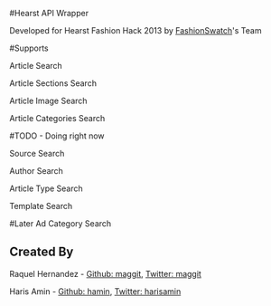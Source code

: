 #Hearst API Wrapper

Developed for Hearst Fashion Hack 2013 by [FashionSwatch](http://fashionswatch.co/)'s Team


#Supports 

Article Search

Article Sections Search

Article Image Search

Article Categories Search


#TODO  - Doing right now

  Source Search

  Author Search

  Article Type Search

  Template Search


#Later
  Ad Category Search



## Created By ##

Raquel Hernandez - [Github: maggit](http://github.com/maggit), [Twitter: maggit](http://twitter.com/maggi)

Haris Amin - [Github: hamin](http://github.com/hamin), [Twitter: harisamin](http://twitter.com/harisamin)
